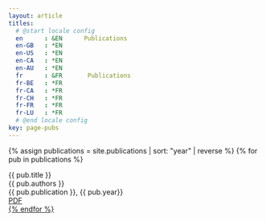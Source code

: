 ```yaml
---
layout: article
titles:
  # @start locale config
  en      : &EN      Publications
  en-GB   : *EN
  en-US   : *EN
  en-CA   : *EN
  en-AU   : *EN
  fr      : &FR       Publications
  fr-BE   : *FR
  fr-CA   : *FR
  fr-CH   : *FR
  fr-FR   : *FR
  fr-LU   : *FR
  # @end locale config
key: page-pubs
---
```


{% assign publications = site.publications | sort: "year" | reverse %}
{% for pub in publications %}
<div class="pubitem">
  <div class="pubtitle">{{ pub.title }}</div>
  <div class="pubauthors">{{ pub.authors }}</div>
  <div class="pubinfo">{{ pub.publication }}, {{ pub.year}}</div>
  <div class="publink"> <a href="{{pub.doi}}"><i class="far fa-file-pdf"></i> PDF</a</div>
</div>
{% endfor %}
